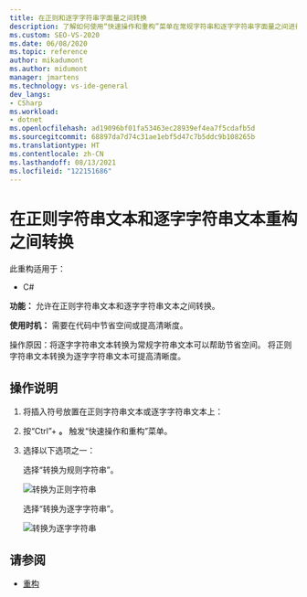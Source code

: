 ```yaml
---
title: 在正则和逐字字符串字面量之间转换
description: 了解如何使用“快速操作和重构”菜单在常规字符串和逐字字符串字面量之间进行转换。
ms.custom: SEO-VS-2020
ms.date: 06/08/2020
ms.topic: reference
author: mikadumont
ms.author: midumont
manager: jmartens
ms.technology: vs-ide-general
dev_langs:
- CSharp
ms.workload:
- dotnet
ms.openlocfilehash: ad19096bf01fa53463ec28939ef4ea7f5cdafb5d
ms.sourcegitcommit: 68897da7d74c31ae1ebf5d47c7b5ddc9b108265b
ms.translationtype: HT
ms.contentlocale: zh-CN
ms.lasthandoff: 08/13/2021
ms.locfileid: "122151686"
---
```

# <a name="convert-between-regular-string-and-verbatim-string-literals-refactoring"></a>在正则字符串文本和逐字字符串文本重构之间转换

此重构适用于：

- C#

**功能：** 允许在正则字符串文本和逐字字符串文本之间转换。

**使用时机：** 需要在代码中节省空间或提高清晰度。

操作原因：将逐字字符串文本转换为常规字符串文本可以帮助节省空间。 将正则字符串文本转换为逐字字符串文本可提高清晰度。

## <a name="how-to"></a>操作说明

1. 将插入符号放置在正则字符串文本或逐字字符串文本上：

2. 按“Ctrl”+ **。** 触发“快速操作和重构”菜单。

3. 选择以下选项之一：

    选择“转换为规则字符串”。

    ![转换为正则字符串](media/convert-to-regular-string.png)

    选择“转换为逐字字符串”。

    ![转换为逐字字符串](media/convert-to-verbatim-string.png)

## <a name="see-also"></a>请参阅

- [重构](../refactoring-in-visual-studio.md)